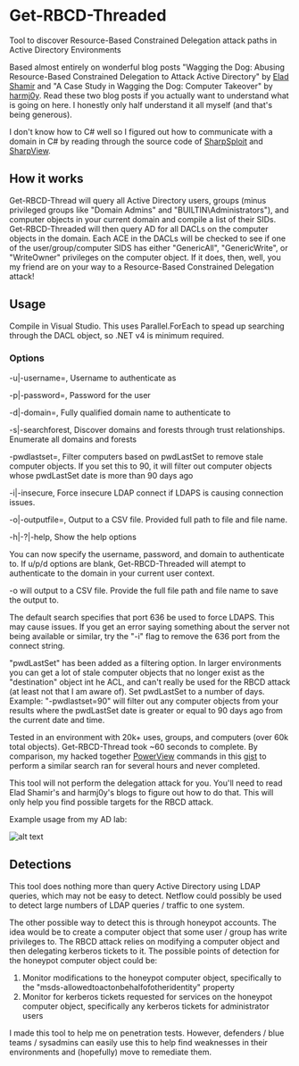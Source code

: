 # Get-RBCD-Threaded
Tool to discover Resource-Based Constrained Delegation attack paths in Active Directory Environments

Based almost entirely on wonderful blog posts "Wagging the Dog: Abusing Resource-Based Constrained Delegation to Attack Active Directory" by [Elad Shamir](https://shenaniganslabs.io/2019/01/28/Wagging-the-Dog.html) and "A Case Study in Wagging the Dog: Computer Takeover" by [harmj0y](https://www.harmj0y.net/blog/redteaming/another-word-on-delegation/). Read these two blog posts if you actually want to understand what is going on here. I honestly only half understand it all myself (and that's being generous).

I don't know how to C# well so I figured out how to communicate with a domain in C# by reading through the source code of [SharpSploit](https://github.com/cobbr/SharpSploit) and [SharpView](https://github.com/tevora-threat/SharpView).

## How it works
Get-RBCD-Thread will query all Active Directory users, groups (minus privileged groups like "Domain Admins" and "BUILTIN\Administrators"), and computer objects in your current domain and compile a list of their SIDs. Get-RBCD-Threaded will then query AD for all DACLs on the computer objects in the domain. Each ACE in the DACLs will be checked to see if one of the user/group/computer SIDS has either "GenericAll", "GenericWrite", or "WriteOwner" privileges on the computer object. If it does, then, well, you my friend are on your way to a Resource-Based Constrained Delegation attack!

## Usage
Compile in Visual Studio. This uses Parallel.ForEach to spead up searching through the DACL object, so .NET v4 is minimum required.

### Options
-u|-username=, Username to authenticate as

-p|-password=, Password for the user

-d|-domain=, Fully qualified domain name to authenticate to

-s|-searchforest, Discover domains and forests through trust relationships. Enumerate all domains and forests

-pwdlastset=, Filter computers based on pwdLastSet to remove stale computer objects. If you set this to 90, it will filter out computer objects whose pwdLastSet date is more than 90 days ago

-i|-insecure, Force insecure LDAP connect if LDAPS is causing connection issues.

-o|-outputfile=, Output to a CSV file. Provided full path to file and file name.

-h|-?|-help, Show the help options

You can now specify the username, password, and domain to authenticate to. If u/p/d options are blank, Get-RBCD-Threaded will atempt to authenticate to the domain in your current user context.

-o will output to a CSV file. Provide the full file path and file name to save the output to.

The default search specifies that port 636 be used to force LDAPS. This may cause issues. If you get an error saying something about the server not being available or similar, try the "-i" flag to remove the 636 port from the connect string.

"pwdLastSet" has been added as a filtering option. In larger environments you can get a lot of stale computer objects that no longer exist as the "destination" object int he ACL, and can't really be used for the RBCD attack (at least not that I am aware of). Set pwdLastSet to a number of days. Example: "-pwdlastset=90" will filter out any computer objects from your results where the pwdLastSet date is greater or equal to 90 days ago from the current date and time.

Tested in an environment with 20k+ uses, groups, and computers (over 60k total objects). Get-RBCD-Thread took ~60 seconds to complete. By comparison, my hacked together [PowerView](https://github.com/PowerShellMafia/PowerSploit/tree/dev) commands in this [gist](https://gist.github.com/FatRodzianko/e4cf3efc68a700dca7cedbfd5c05c99f) to perform a similar search ran for several hours and never completed.

This tool will not perform the delegation attack for you. You'll need to read Elad Shamir's and harmj0y's blogs to figure out how to do that. This will only help you find possible targets for the RBCD attack.

Example usage from my AD lab:

![alt text](https://raw.githubusercontent.com/FatRodzianko/Get-RBCD-Threaded/master/get-rbcd-threaded.PNG)

## Detections
This tool does nothing more than query Active Directory using LDAP queries, which may not be easy to detect. Netflow could possibly be used to detect large numbers of LDAP queries / traffic to one system.

The other possible way to detect this is through honeypot accounts. The idea would be to create a computer object that some user / group has write privileges to. The RBCD attack relies on modifying a computer object and then delegating kerberos tickets to it. The possible points of detection for the honeypot computer object could be:
1. Monitor modifications to the honeypot computer object, specifically to the "msds-allowedtoactonbehalfofotheridentity" property
1. Monitor for kerberos tickets requested for services on the honeypot computer object, specifically any kerberos tickets for administrator users

I made this tool to help me on penetration tests. However, defenders / blue teams / sysadmins can easily use this to help find weaknesses in their environments and (hopefully) move to remediate them.
